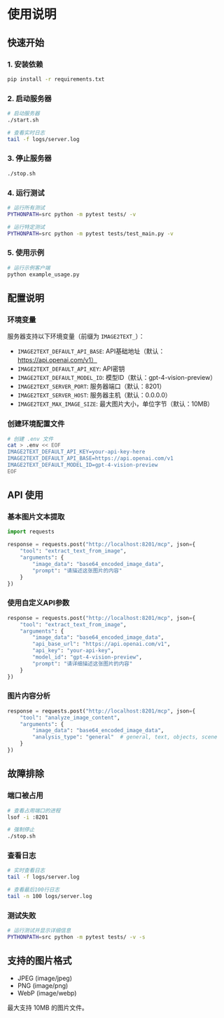 # 使用说明

## 快速开始

### 1. 安装依赖
```bash
pip install -r requirements.txt
```

### 2. 启动服务器
```bash
# 启动服务器
./start.sh

# 查看实时日志
tail -f logs/server.log
```

### 3. 停止服务器
```bash
./stop.sh
```

### 4. 运行测试
```bash
# 运行所有测试
PYTHONPATH=src python -m pytest tests/ -v

# 运行特定测试
PYTHONPATH=src python -m pytest tests/test_main.py -v
```

### 5. 使用示例
```bash
# 运行示例客户端
python example_usage.py
```

## 配置说明

### 环境变量
服务器支持以下环境变量（前缀为 `IMAGE2TEXT_`）：

- `IMAGE2TEXT_DEFAULT_API_BASE`: API基础地址（默认：https://api.openai.com/v1）
- `IMAGE2TEXT_DEFAULT_API_KEY`: API密钥
- `IMAGE2TEXT_DEFAULT_MODEL_ID`: 模型ID（默认：gpt-4-vision-preview）
- `IMAGE2TEXT_SERVER_PORT`: 服务器端口（默认：8201）
- `IMAGE2TEXT_SERVER_HOST`: 服务器主机（默认：0.0.0.0）
- `IMAGE2TEXT_MAX_IMAGE_SIZE`: 最大图片大小，单位字节（默认：10MB）

### 创建环境配置文件
```bash
# 创建 .env 文件
cat > .env << EOF
IMAGE2TEXT_DEFAULT_API_KEY=your-api-key-here
IMAGE2TEXT_DEFAULT_API_BASE=https://api.openai.com/v1
IMAGE2TEXT_DEFAULT_MODEL_ID=gpt-4-vision-preview
EOF
```

## API 使用

### 基本图片文本提取
```python
import requests

response = requests.post("http://localhost:8201/mcp", json={
    "tool": "extract_text_from_image",
    "arguments": {
        "image_data": "base64_encoded_image_data",
        "prompt": "请描述这张图片的内容"
    }
})
```

### 使用自定义API参数
```python
response = requests.post("http://localhost:8201/mcp", json={
    "tool": "extract_text_from_image",
    "arguments": {
        "image_data": "base64_encoded_image_data",
        "api_base_url": "https://api.openai.com/v1",
        "api_key": "your-api-key",
        "model_id": "gpt-4-vision-preview",
        "prompt": "请详细描述这张图片的内容"
    }
})
```

### 图片内容分析
```python
response = requests.post("http://localhost:8201/mcp", json={
    "tool": "analyze_image_content",
    "arguments": {
        "image_data": "base64_encoded_image_data",
        "analysis_type": "general"  # general, text, objects, scene
    }
})
```

## 故障排除

### 端口被占用
```bash
# 查看占用端口的进程
lsof -i :8201

# 强制停止
./stop.sh
```

### 查看日志
```bash
# 实时查看日志
tail -f logs/server.log

# 查看最后100行日志
tail -n 100 logs/server.log
```

### 测试失败
```bash
# 运行测试并显示详细信息
PYTHONPATH=src python -m pytest tests/ -v -s
```

## 支持的图片格式
- JPEG (image/jpeg)
- PNG (image/png)
- WebP (image/webp)

最大支持 10MB 的图片文件。